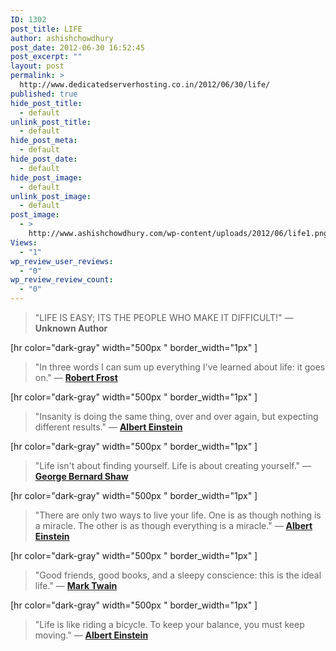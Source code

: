 ```yaml
---
ID: 1302
post_title: LIFE
author: ashishchowdhury
post_date: 2012-06-30 16:52:45
post_excerpt: ""
layout: post
permalink: >
  http://www.dedicatedserverhosting.co.in/2012/06/30/life/
published: true
hide_post_title:
  - default
unlink_post_title:
  - default
hide_post_meta:
  - default
hide_post_date:
  - default
hide_post_image:
  - default
unlink_post_image:
  - default
post_image:
  - >
    http://www.ashishchowdhury.com/wp-content/uploads/2012/06/life1.png
Views:
  - "1"
wp_review_user_reviews:
  - "0"
wp_review_review_count:
  - "0"
---
```

<blockquote>"LIFE IS EASY; ITS THE PEOPLE WHO MAKE IT DIFFICULT!"
— <strong>Unknown Author</strong></blockquote>
[hr color="dark-gray" width="500px " border_width="1px" ]
<blockquote>"In three words I can sum up everything I've learned about life: it goes on."
— <a title="Robert Frost" href="http://www.ashishchowdhury.com/robert-frost/"><strong>Robert Frost</strong></a></blockquote>
[hr color="dark-gray" width="500px " border_width="1px" ]
<blockquote>"Insanity is doing the same thing, over and over again, but expecting different results."
— <a title="Albert Einstein" href="http://www.ashishchowdhury.com/albert-einstein/"><strong>Albert Einstein</strong></a></blockquote>
[hr color="dark-gray" width="500px " border_width="1px" ]
<blockquote>"Life isn't about finding yourself. Life is about creating yourself."
— <a title="George Bernard Shaw" href="http://www.ashishchowdhury.com/george-bernard-shaw/"><strong>George Bernard Shaw</strong></a></blockquote>
[hr color="dark-gray" width="500px " border_width="1px" ]
<blockquote>"There are only two ways to live your life. One is as though nothing is a miracle. The other is as though everything is a miracle."
— <a title="Albert Einstein" href="http://www.ashishchowdhury.com/albert-einstein/"><strong>Albert Einstein</strong></a></blockquote>
[hr color="dark-gray" width="500px " border_width="1px" ]
<blockquote>"Good friends, good books, and a sleepy conscience: this is the ideal life."
— <a title="Mark Twain" href="http://www.ashishchowdhury.com/mark-twain/"><strong>Mark Twain</strong></a></blockquote>
[hr color="dark-gray" width="500px " border_width="1px" ]
<blockquote>"Life is like riding a bicycle. To keep your balance, you must keep moving."
— <a title="Albert Einstein" href="http://www.ashishchowdhury.com/albert-einstein/"><strong>Albert Einstein</strong></a></blockquote>